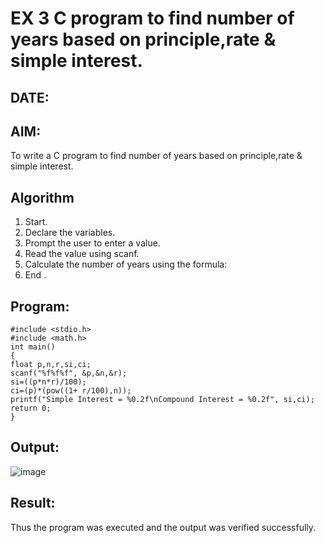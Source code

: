 # EX 3 C program to find number of years based on principle,rate & simple interest.
## DATE:
## AIM:
To write a C program to find number of years based on principle,rate & simple interest.

## Algorithm
1. Start.
2. Declare the variables.
3. Prompt the user to enter a value.
4. Read the value using scanf.
5. Calculate the number of years using the formula:
6. End .

## Program:
```
#include <stdio.h> 
#include <math.h>
int main()
{
float p,n,r,si,ci; 
scanf("%f%f%f", &p,&n,&r);
si=((p*n*r)/100); 
ci=(p)*(pow((1+ r/100),n));
printf("Simple Interest = %0.2f\nCompound Interest = %0.2f", si,ci);
return 0;
}

```

## Output:

![image](https://github.com/user-attachments/assets/da770639-becc-443a-b8fc-0edad1c4335a)


## Result:
Thus the program was executed and the output was verified successfully.
